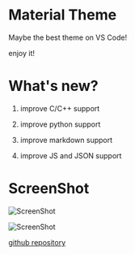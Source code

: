 # Material Theme
Maybe the best theme on VS Code! 

enjoy it!

# What's new?
1. improve C/C++ support 

2. improve python support 

3. improve markdown support 

4. improve JS and JSON support

# ScreenShot
![ScreenShot](https://raw.githubusercontent.com/Binaryify/Material-Theme-vscode/master/static/screenshot.png)

![ScreenShot](https://raw.githubusercontent.com/Binaryify/Material-Theme-vscode/master/static/screenshot2.png)


[github repository](https://github.com/Binaryify/Material-Theme-vscode)